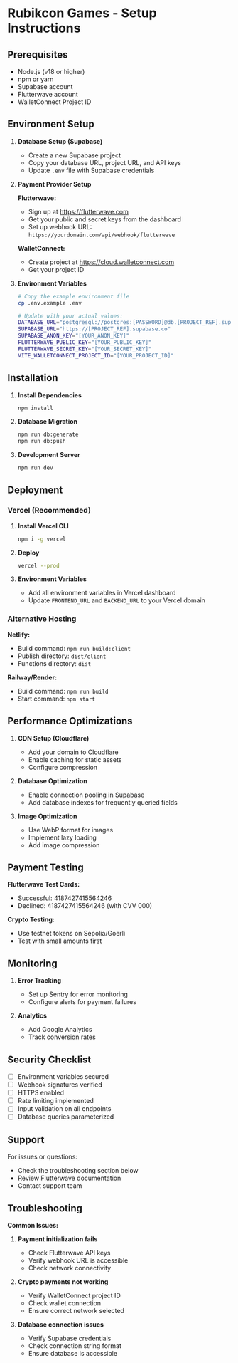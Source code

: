 # Rubikcon Games - Setup Instructions

## Prerequisites

- Node.js (v18 or higher)
- npm or yarn
- Supabase account
- Flutterwave account
- WalletConnect Project ID

## Environment Setup

1. **Database Setup (Supabase)**
   - Create a new Supabase project
   - Copy your database URL, project URL, and API keys
   - Update `.env` file with Supabase credentials

2. **Payment Provider Setup**
   
   **Flutterwave:**
   - Sign up at https://flutterwave.com
   - Get your public and secret keys from the dashboard
   - Set up webhook URL: `https://yourdomain.com/api/webhook/flutterwave`
   
   **WalletConnect:**
   - Create project at https://cloud.walletconnect.com
   - Get your project ID

3. **Environment Variables**
   ```bash
   # Copy the example environment file
   cp .env.example .env
   
   # Update with your actual values:
   DATABASE_URL="postgresql://postgres:[PASSWORD]@db.[PROJECT_REF].supabase.co:5432/postgres"
   SUPABASE_URL="https://[PROJECT_REF].supabase.co"
   SUPABASE_ANON_KEY="[YOUR_ANON_KEY]"
   FLUTTERWAVE_PUBLIC_KEY="[YOUR_PUBLIC_KEY]"
   FLUTTERWAVE_SECRET_KEY="[YOUR_SECRET_KEY]"
   VITE_WALLETCONNECT_PROJECT_ID="[YOUR_PROJECT_ID]"
   ```

## Installation

1. **Install Dependencies**
   ```bash
   npm install
   ```

2. **Database Migration**
   ```bash
   npm run db:generate
   npm run db:push
   ```

3. **Development Server**
   ```bash
   npm run dev
   ```

## Deployment

### Vercel (Recommended)

1. **Install Vercel CLI**
   ```bash
   npm i -g vercel
   ```

2. **Deploy**
   ```bash
   vercel --prod
   ```

3. **Environment Variables**
   - Add all environment variables in Vercel dashboard
   - Update `FRONTEND_URL` and `BACKEND_URL` to your Vercel domain

### Alternative Hosting

**Netlify:**
- Build command: `npm run build:client`
- Publish directory: `dist/client`
- Functions directory: `dist`

**Railway/Render:**
- Build command: `npm run build`
- Start command: `npm start`

## Performance Optimizations

1. **CDN Setup (Cloudflare)**
   - Add your domain to Cloudflare
   - Enable caching for static assets
   - Configure compression

2. **Database Optimization**
   - Enable connection pooling in Supabase
   - Add database indexes for frequently queried fields

3. **Image Optimization**
   - Use WebP format for images
   - Implement lazy loading
   - Add image compression

## Payment Testing

**Flutterwave Test Cards:**
- Successful: 4187427415564246
- Declined: 4187427415564246 (with CVV 000)

**Crypto Testing:**
- Use testnet tokens on Sepolia/Goerli
- Test with small amounts first

## Monitoring

1. **Error Tracking**
   - Set up Sentry for error monitoring
   - Configure alerts for payment failures

2. **Analytics**
   - Add Google Analytics
   - Track conversion rates

## Security Checklist

- [ ] Environment variables secured
- [ ] Webhook signatures verified
- [ ] HTTPS enabled
- [ ] Rate limiting implemented
- [ ] Input validation on all endpoints
- [ ] Database queries parameterized

## Support

For issues or questions:
- Check the troubleshooting section below
- Review Flutterwave documentation
- Contact support team

## Troubleshooting

**Common Issues:**

1. **Payment initialization fails**
   - Check Flutterwave API keys
   - Verify webhook URL is accessible
   - Check network connectivity

2. **Crypto payments not working**
   - Verify WalletConnect project ID
   - Check wallet connection
   - Ensure correct network selected

3. **Database connection issues**
   - Verify Supabase credentials
   - Check connection string format
   - Ensure database is accessible